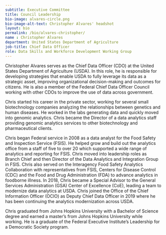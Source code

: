 ```yaml
---
subtitle: Executive Committee
title: Council Leadership
bio-image: alvares-circle.png
bio-image-alt-text: Christopher Alvares' headshot
layout: bio
permalink: /bio/alvares-christopher/
name : Christopher Alvares
department: United States Department of Agriculture
job-title: Chief Data Officer
role: Data Skills and Workforce Development Working Group
---
```


Christopher Alvares serves as the Chief Data Officer (CDO) at the United States Department of Agriculture (USDA). In this role, he is responsible for developing strategies that enable USDA to fully leverage its data as a strategic asset, improving organizational decision-making and outcomes for citizens. He is also a member of the Federal Chief Data Officer Council working with other CDOs to improve the use of data across government.  

Chris started his career in the private sector, working for several small biotechnology companies analyzing the relationships between genetics and human diseases. He worked in the labs generating data and quickly moved into genomic analytics. Chris became the Director of a data analytics staff providing genomic analytics services to other biotechnology and pharmaceutical clients. 

Chris began Federal service in 2008 as a data analyst for the Food Safety and Inspection Service (FSIS). He helped grow and build out the analytics office from a staff of five to over 20 which supported a wide range of analytics and reporting for FSIS. Chris moved into leadership roles as Branch Chief and then Director of the Data Analytics and Integration Group in FSIS. Chris also served on the Interagency Food Safety Analytics Collaboration with representatives from FSIS, Centers for Disease Control (CDC) and the Food and Drug Administration (FDA) to advance analytics in foodborne illness. In 2018, Chris became a Special Advisor to the General Services Administration (GSA) Center of Excellence (CoE), leading a team to modernize data analytics at USDA. Chris joined the Office of the Chief Information Officer (OCIO) as Deputy Chief Data Officer in 2019 where he has been continuing the analytics modernization across USDA.

Chris graduated from Johns Hopkins University with a Bachelor of Science degree and earned a master’s from Johns Hopkins University while working.  He is a graduate of the Federal Executive Institute’s Leadership for a Democratic Society program.